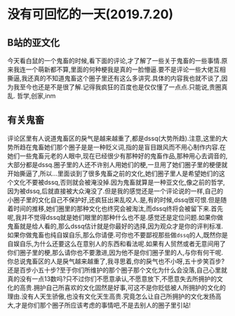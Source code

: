 # 没有可回忆的一天(2019.7.20)

## B站的亚文化

今天看白鼠的一个鬼畜的时候,看下面的评论,才了解了一些关于鬼畜的一些事情.原来我连一个萌新都不算,里面的何种梗我是真的一脸懵逼.要不是评论一些大佬互相撕逼,我还真的不知道鬼畜这个圈子里还有这么多讲究.具体的内容我也就不谈了,因为我至今也还是不是很了解.记得我疯狂的百度也是仅仅懂了一点点.只能说,贵圈真乱.
哲学,创家,inm

## 有关鬼畜

评论区里有人说道鬼畜区的戾气是越来越重了,都是dssq(大势所趋).注意,这里的大势所趋在鬼畜她们那个圈子是是一种贬义词,指的是盲目跟风而不用心制作内容.在她们一些鬼畜元老的人眼中,现在已经很少有那种好的鬼畜作品,那种用心去调音的,大部分都是dssq.圈子里的人还不许别人用她们的梗,一旦用了她们圈子里的梗便就开始撕逼了,所以...里面谈到了很多鬼畜之前的文化,她们圈子里人是希望她们的这个文化不要被dssq,否则就会被淹没掉.因为鬼畜就算是一种亚文化,像之前的哲学,因为被dssq,后就直接被大众淹没了.但是我的感觉还是一个评论说的一样,自己的小圈子里的文化自己不保护好,还疯狂出来乱咬人.是,有的时候,dssq很可恨.但是随着时间的推移,她们圈里的那种文化也终究会被淘汰,而dssq终将会被留下来.首先呢,我并不觉得dssq就是她们眼里的那种什么也不是.感觉还是定位问题.如果你做鬼畜就是给人看的,那么dssq估计就是你最好的选择,因为观众才是你的评判标准.如果你做鬼畜也纯自娱自乐,那么你请便.可你也不要鄙视那些做`dssq`的人,既然你是自娱自乐,为什么还要这么在意别人的东西和看法呢.如果有人贸然或者无意间用了你们圈子里的梗,那么请你也不要激进,因为他不是你们圈子里的人,与你有何干呢.你总说鬼畜区的人是戾气越来越重了,我寻思着,你的戾气也不小呀,五十步笑百步?还是百步小五十步?至于你们所维护的那个圈子那个文化为什么会没落,自己心里就真的没有一点13数吗?只不过你们不愿意承认,不愿意放下,不愿意失去所拥护的文化的高贵.拥护自己所喜欢的文化固然是好事,可这不是你贬低被人所拥护的文化的理由.没有人天生骄傲,也没有文化天生高贵.究竟怎么让自己所拥护的文化发扬高大,才是你们那个圈子所应该考虑的事情吧,不是去别人的圈子里引站!
